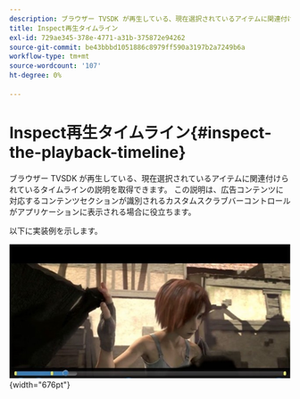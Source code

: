 ```yaml
---
description: ブラウザー TVSDK が再生している、現在選択されているアイテムに関連付けられているタイムラインの説明を取得できます。 この説明は、広告コンテンツに対応するコンテンツセクションが識別されるカスタムスクラブバーコントロールがアプリケーションに表示される場合に役立ちます。
title: Inspect再生タイムライン
exl-id: 729ae345-378e-4771-a31b-375872e94262
source-git-commit: be43bbbd1051886c8979ff590a3197b2a7249b6a
workflow-type: tm+mt
source-wordcount: '107'
ht-degree: 0%

---
```


# Inspect再生タイムライン{#inspect-the-playback-timeline}

ブラウザー TVSDK が再生している、現在選択されているアイテムに関連付けられているタイムラインの説明を取得できます。 この説明は、広告コンテンツに対応するコンテンツセクションが識別されるカスタムスクラブバーコントロールがアプリケーションに表示される場合に役立ちます。

以下に実装例を示します。
<!--<a id="fig_9CB8AF44F122405C9B78006ADC10F5B1"></a>-->

![](assets/timeline.png){width="676pt"}
